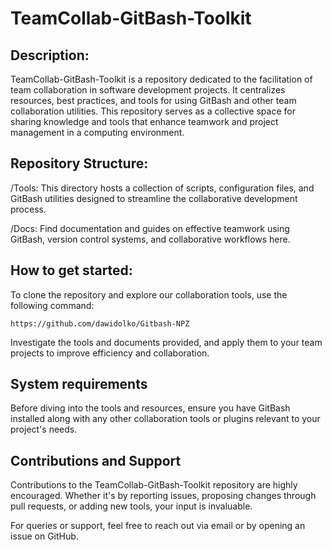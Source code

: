 # TeamCollab-GitBash-Toolkit

## **Description:**
TeamCollab-GitBash-Toolkit is a repository dedicated to the facilitation of team collaboration in software development projects. It centralizes resources, best practices, and tools for using GitBash and other team collaboration utilities. This repository serves as a collective space for sharing knowledge and tools that enhance teamwork and project management in a computing environment.

## **Repository Structure:**

/Tools: This directory hosts a collection of scripts, configuration files, and GitBash utilities designed to streamline the collaborative development process.

/Docs: Find documentation and guides on effective teamwork using GitBash, version control systems, and collaborative workflows here.

## **How to get started:**

To clone the repository and explore our collaboration tools, use the following command:
```
https://github.com/dawidolko/Gitbash-NPZ
```


Investigate the tools and documents provided, and apply them to your team projects to improve efficiency and collaboration.

## **System requirements**
Before diving into the tools and resources, ensure you have GitBash installed along with any other collaboration tools or plugins relevant to your project's needs.

## **Contributions and Support**
Contributions to the TeamCollab-GitBash-Toolkit repository are highly encouraged. Whether it's by reporting issues, proposing changes through pull requests, or adding new tools, your input is invaluable.

For queries or support, feel free to reach out via email or by opening an issue on GitHub.
